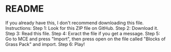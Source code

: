# README
If you already have this, I don't recommend downloading this file.  Instructions: Step 1: Look for this ZIP file on GitHub. Step 2: Download it. Step 3: Read this file. Step 4: Exract the file if you get a message. Step 5: Go to MCE and press "Import", then press open on the file called "Blocks of Grass Pack" and import. Step 6: Play!
